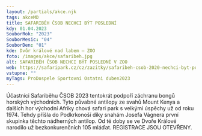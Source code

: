 ```yaml
---
layout: /partials/akce.njk
tags: akceMD
title: SAFARIBĚH ČSOB NECHCI BÝT POSLEDNÍ
kdy: 01.04.2023
SouborRok: "2023"
SouborMesic: "04"
SouborDen: "01"
kde: Dvůr králové nad labem – ZOO
foto: /images/akce/safaribeh.jpg
alt: SAFARIBĚH ČSOB NECHCI BÝT POSLEDNÍ V ZOO
web: https://safaripark.cz/cz/zazitky/safaribeh-csob-2020-nechci-byt-posledni?fbclid=IwAR2zKGZSr54aPD2qtHzNFWHP0rCROka8QtPpxgLDO2srN5bewBqtGwcBOok
vstupne: ""
myTags: ProDospele Sportovni Ostatni duben2023
---
```


Účastníci Safariběhu ČSOB 2023 tentokrát podpoří záchranu bongů horských východních. Tyto půvabné antilopy ze svahů Mount Kenya a dalších hor východní Afriky chová safari park s velkými úspěchy už od roku 1974. Tehdy příšla do Podkrkonoší díky snahám Josefa Vágnera první skupinka těchto nádherných antilop. Od té doby se ve Dvoře Králové narodilo už bezkonkurenčních 105 mláďat. REGISTRACE JSOU OTEVŘENY.